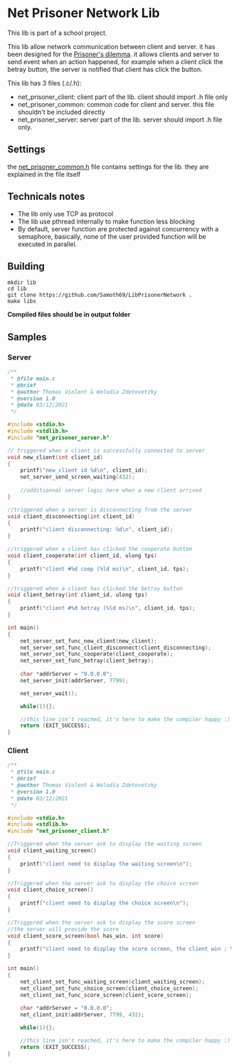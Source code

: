 # Net Prisoner Network Lib

This lib is part of a school project.

This lib allow network communication between client and server. it has been designed for the [Prisoner's dilemma](https://en.wikipedia.org/wiki/Prisoner%27s_dilemma). it allows clients and server to send event when an action happened, for example when a client click the betray button, the server is notified that client has click the button.

This lib has 3 files (.c/.h):
- net_prisoner_client: client part of the lib. client should import .h file only
- net_prisoner_common: common code for client and server. this file shouldn't be included directly
- net_prisoner_server: server part of the lib. server should import .h file only.

## Settings

the [net_prisoner_common.h](src/net_prisoner_common.h) file contains settings for the lib. they are explained in the file itself

## Technicals notes

- The lib only use TCP as protocol
- The lib use pthread internally to make function less blocking
- By default, server function are protected against concurrency with a semaphore, basically, none of the user provided function will be executed in parallel.

## Building

```
mkdir lib
cd lib
git clone https://github.com/Samoth69/LibPrisonerNetwork .
make libs
```
**Compiled files should be in output folder**

## Samples

### Server

```c
/**
 * @file main.c
 * @brief 
 * @author Thomas Violent & Wolodia Zdetovetzky
 * @version 1.0
 * @date 03/12/2021
 */

#include <stdio.h>		
#include <stdlib.h>
#include "net_prisoner_server.h"

// triggered when a client is successfully connected to server
void new_client(int client_id)
{
	printf("new_client id %d\n", client_id);
	net_server_send_screen_waiting(432);
    
    //additionnal server logic here when a new client arrived
}

//triggered when a server is disconnecting from the server
void client_disconnecting(int client_id)
{
	printf("client disconnecting: %d\n", client_id);
}

//triggered when a client has clicked the cooperate button
void client_cooperate(int client_id, ulong tps)
{
	printf("client #%d coop (%ld ms)\n", client_id, tps);
}

//triggered when a client has clicked the betray button
void client_betray(int client_id, ulong tps)
{
	printf("client #%d betray (%ld ms)\n", client_id, tps);
}

int main()
{
	net_server_set_func_new_client(new_client);
	net_server_set_func_client_disconnect(client_disconnecting);
	net_server_set_func_cooperate(client_cooperate);
	net_server_set_func_betray(client_betray);
	
	char *addrServer = "0.0.0.0";
	net_server_init(addrServer, 7799);

	net_server_wait();

	while(1){};

    //this line isn't reached, it's here to make the compiler happy :)
	return (EXIT_SUCCESS);
}
```

### Client

```c
/**
 * @file main.c
 * @brief 
 * @author Thomas Violent & Wolodia Zdetovetzky
 * @version 1.0
 * @date 03/12/2021
 */

#include <stdio.h>		
#include <stdlib.h>
#include "net_prisoner_client.h"

//Triggered when the server ask to display the waiting screen
void client_waiting_screen() 
{
	printf("client need to display the waiting screen\n");
}

//Triggered when the server ask to display the choice screen
void client_choice_screen()
{
	printf("client need to display the choice screen\n");
}

//Triggered when the server ask to display the score screen
//the server will provide the score
void client_score_screen(bool has_win, int score) 
{
	printf("client need to display the score screen, the client win : %d, score = %d\n", has_win, score);
}

int main()
{
	net_client_set_func_waiting_screen(client_waiting_screen);
	net_client_set_func_choice_screen(client_choice_screen);
	net_client_set_func_score_screen(client_score_screen);
	
	char *addrServer = "0.0.0.0";
	net_client_init(addrServer, 7799, 432);

	while(1){};

    //this line isn't reached, it's here to make the compiler happy :)
	return (EXIT_SUCCESS);
}
```